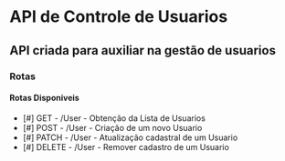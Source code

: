 # API de Controle de Usuarios

## API criada para auxiliar na gestão de usuarios

### Rotas

#### Rotas Disponiveis
- [#] GET - /User - Obtenção da Lista de Usuarios
- [#] POST - /User - Criação de um novo Usuario
- [#] PATCH - /User - Atualização cadastral de um Usuario
- [#] DELETE - /User - Remover cadastro de um Usuario